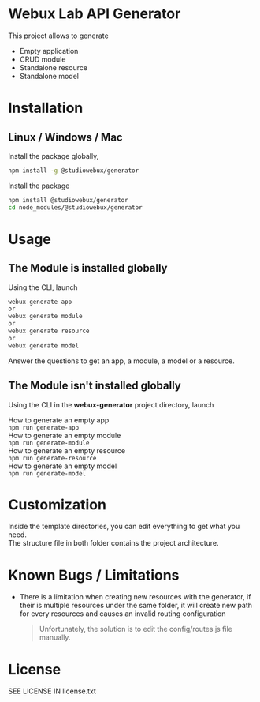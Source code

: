 # Webux Lab API Generator

This project allows to generate

- Empty application
- CRUD module
- Standalone resource
- Standalone model

# Installation

## Linux / Windows / Mac

Install the package globally,

```bash
npm install -g @studiowebux/generator
```

Install the package

```bash
npm install @studiowebux/generator
cd node_modules/@studiowebux/generator
```

# Usage

## The Module is installed globally

Using the CLI, launch

```bash
webux generate app
or
webux generate module
or
webux generate resource
or
webux generate model
```

Answer the questions to get an app, a module, a model or a resource.

## The Module isn't installed globally

Using the CLI in the **webux-generator** project directory, launch

How to generate an empty app  
`npm run generate-app`  
How to generate an empty module  
`npm run generate-module`  
How to generate an empty resource  
`npm run generate-resource`  
How to generate an empty model  
`npm run generate-model`

# Customization

Inside the template directories, you can edit everything to get what you need.  
The structure file in both folder contains the project architecture.

# Known Bugs / Limitations

- There is a limitation when creating new resources with the generator, if their is multiple resources under the same folder, it will create new path for every resources and causes an invalid routing configuration
  > Unfortunately, the solution is to edit the config/routes.js file manually.

# License

SEE LICENSE IN license.txt